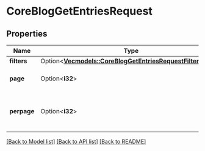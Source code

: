 # CoreBlogGetEntriesRequest

## Properties

Name | Type | Description | Notes
------------ | ------------- | ------------- | -------------
**filters** | Option<[**Vec<models::CoreBlogGetEntriesRequestFiltersInner>**](core_blog_get_entries_request_filters_inner.md)> |  | [optional]
**page** | Option<**i32**> | The blog page to return. | [optional][default to 0]
**perpage** | Option<**i32**> | The number of posts to return per page. | [optional][default to 10]

[[Back to Model list]](../README.md#documentation-for-models) [[Back to API list]](../README.md#documentation-for-api-endpoints) [[Back to README]](../README.md)


